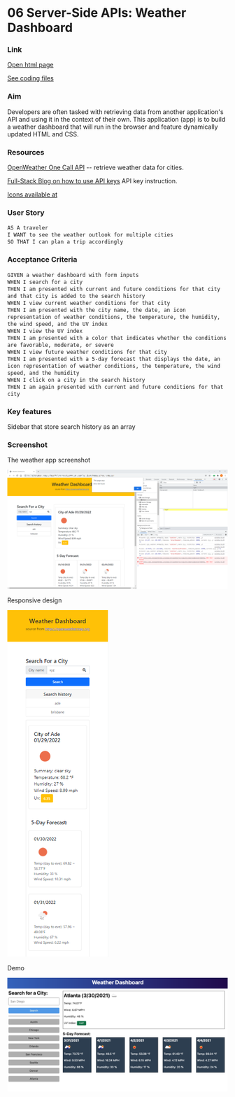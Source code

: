 # 06 Server-Side APIs: Weather Dashboard

### Link

[Open html page](https://hongnodie.github.io/Weather-Dashboard/)

[See coding files](https://github.com/Hongnodie/Weather-Dashboard.git)

### Aim

Developers are often tasked with retrieving data from another application's API and using it in the context of their own. This application (app) is to build a weather dashboard that will run in the browser and feature dynamically updated HTML and CSS.

### Resources

[OpenWeather One Call API](https://openweathermap.org/api/one-call-api) -- retrieve weather data for cities. 

[Full-Stack Blog on how to use API keys](https://coding-boot-camp.github.io/full-stack/apis/how-to-use-api-keys) API key instruction.

[Icons available at](https://fontawesome.com/v5.15/icons?d=gallery&p=2)

### User Story

```
AS A traveler
I WANT to see the weather outlook for multiple cities
SO THAT I can plan a trip accordingly
```

### Acceptance Criteria

```
GIVEN a weather dashboard with form inputs
WHEN I search for a city
THEN I am presented with current and future conditions for that city and that city is added to the search history
WHEN I view current weather conditions for that city
THEN I am presented with the city name, the date, an icon representation of weather conditions, the temperature, the humidity, the wind speed, and the UV index
WHEN I view the UV index
THEN I am presented with a color that indicates whether the conditions are favorable, moderate, or severe
WHEN I view future weather conditions for that city
THEN I am presented with a 5-day forecast that displays the date, an icon representation of weather conditions, the temperature, the wind speed, and the humidity
WHEN I click on a city in the search history
THEN I am again presented with current and future conditions for that city
```

### Key features

Sidebar that store search history as an array

### Screenshot

The weather app screenshot

![The weather app screenshot](./assets/images/screenshot.png)

Responsive design

![The weather app responsive design](./assets/images/responsivedesign.png)

Demo

![The weather app demo](./assets/images/demo.png)